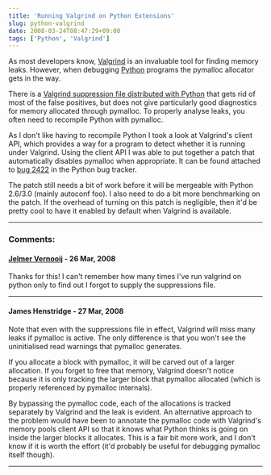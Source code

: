 ```yaml
---
title: 'Running Valgrind on Python Extensions'
slug: python-valgrind
date: 2008-03-24T08:47:29+09:00
tags: ['Python', 'Valgrind']
---
```


As most developers know, [Valgrind](http://www.valgrind.org/) is an
invaluable tool for finding memory leaks. However, when debugging
[Python](http://www.python.org/) programs the pymalloc allocator gets in
the way.

There is a [Valgrind suppression file distributed with
Python](http://svn.python.org/projects/python/trunk/Misc/valgrind-python.supp)
that gets rid of most of the false positives, but does not give
particularly good diagnostics for memory allocated through pymalloc. To
properly analyse leaks, you often need to recompile Python with
pymalloc.

As I don\'t like having to recompile Python I took a look at Valgrind\'s
client API, which provides a way for a program to detect whether it is
running under Valgrind. Using the client API I was able to put together
a patch that automatically disables pymalloc when appropriate. It can be
found attached to [bug 2422](http://bugs.python.org/issue2422) in the
Python bug tracker.

The patch still needs a bit of work before it will be mergeable with
Python 2.6/3.0 (mainly autoconf foo). I also need to do a bit more
benchmarking on the patch. If the overhead of turning on this patch is
negligible, then it\'d be pretty cool to have it enabled by default when
Valgrind is available.

---
### Comments:
#### [Jelmer Vernooij](http://samba.org/~jelmer/) - <time datetime="2008-03-26 23:47:54">26 Mar, 2008</time>

Thanks for this! I can\'t remember how many times I\'ve run valgrind on
python only to find out I forgot to supply the suppressions file.

---
#### James Henstridge - <time datetime="2008-03-27 13:43:16">27 Mar, 2008</time>

Note that even with the suppressions file in effect, Valgrind will miss
many leaks if pymalloc is active. The only difference is that you won\'t
see the uninitialised read warnings that pymalloc generates.

If you allocate a block with pymalloc, it will be carved out of a larger
allocation. If you forget to free that memory, Valgrind doesn\'t notice
because it is only tracking the larger block that pymalloc allocated
(which is properly referenced by pymalloc internals).

By bypassing the pymalloc code, each of the allocations is tracked
separately by Valgrind and the leak is evident. An alternative approach
to the problem would have been to annotate the pymalloc code with
Valgrind\'s memory pools client API so that it knows what Python thinks
is going on inside the larger blocks it allocates. This is a fair bit
more work, and I don\'t know if it is worth the effort (it\'d probably
be useful for debugging pymalloc itself though).

---
